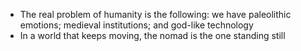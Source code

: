 - The real problem of humanity is the following: we have paleolithic emotions; medieval institutions; and god-like technology
- In a world that keeps moving, the nomad is the one standing still